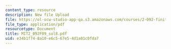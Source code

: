 ```yaml
---
content_type: resource
description: New file Upload
file: https://ol-ocw-studio-app-qa.s3.amazonaws.com/courses/2-092-finite-element-analysis-of-solids-and-fluids-i-fall-2009/e34b1f748a10e6c567e54d1a01c0fda7_MIT2_092F09_sol8.pdf
file_type: application/pdf
resourcetype: Document
title: MIT2_092F09_sol8.pdf
uid: e34b1f74-8a10-e6c5-67e5-4d1a01c0fda7
---
```

